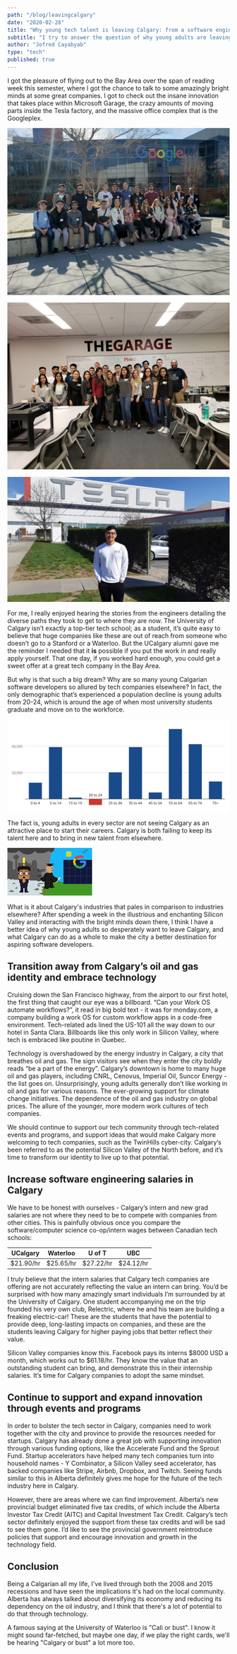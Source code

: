 ```yaml
---
path: "/blog/leavingcalgary"
date: "2020-02-28"
title: "Why young tech talent is leaving Calgary: from a software engineering student"
subtitle: "I try to answer the question of why young adults are leaving Calgary, and some improvements to make Calgary a more attractive place for younger people."
author: "Jofred Cayabyab"
type: "tech"
published: true
---
```


I got the pleasure of flying out to the Bay Area over the span of reading week this semester, where I got the chance to talk to some amazingly bright minds at some great companies. I got to check out the insane innovation that takes place within Microsoft Garage, the crazy amounts of moving parts inside the Tesla factory, and the massive office complex that is the Googleplex.

![google](google.jpeg)

![garage](garage.jpeg)

![tesla](tesla.jpg)

For me, I really enjoyed hearing the stories from the engineers detailing the diverse paths they took to get to where they are now. The University of Calgary isn’t exactly a top-tier tech school; as a student, it’s quite easy to believe that huge companies like these are out of reach from someone who doesn’t go to a Stanford or a Waterloo. But the UCalgary alumni gave me the reminder I needed that it **is** possible if you put the work in and really apply yourself. That one day, if you worked hard enough, you could get a sweet offer at a great tech company in the Bay Area.

But why is that such a big dream? Why are so many young Calgarian software developers so allured by tech companies elsewhere? In fact, the only demographic that’s experienced a population decline is young adults from 20-24, which is around the age of when most university students graduate and move on to the workforce.

![stats](stat.png)

The fact is, young adults in every sector are not seeing Calgary as an attractive place to start their careers. Calgary is both failing to keep its talent here and to bring in new talent from elsewhere.

![nenshi](nenshisad.png)

What is it about Calgary's industries that pales in comparison to industries elsewhere? After spending a week in the illustrious and enchanting Silicon Valley and interacting with the bright minds down there, I think I have a better idea of why young adults so desperately want to leave Calgary, and what Calgary can do as a whole to make the city a better destination for aspiring software developers.

## Transition away from Calgary’s oil and gas identity and embrace technology

Cruising down the San Francisco highway, from the airport to our first hotel, the first thing that caught our eye was a billboard. “Can your Work OS automate workflows?”, it read in big bold text - it was for monday.com, a company building a work OS for custom workflow apps in a code-free environment. Tech-related ads lined the US-101 all the way down to our hotel in Santa Clara. Billboards like this only work in Silicon Valley, where tech is embraced like poutine in Quebec.

Technology is overshadowed by the energy industry in Calgary, a city that breathes oil and gas. The sign visitors see when they enter the city boldly reads “be a part of the energy”. Calgary’s downtown is home to many huge oil and gas players, including CNRL, Cenovus, Imperial Oil, Suncor Energy - the list goes on. Unsurprisingly, young adults generally don’t like working in oil and gas for various reasons. The ever-growing support for climate change initiatives. The dependence of the oil and gas industry on global prices. The allure of the younger, more modern work cultures of tech companies.

We should continue to support our tech community through tech-related events and programs, and support ideas that would make Calgary more welcoming to tech companies, such as the TwinHills cyber-city. Calgary’s been referred to as the potential Silicon Valley of the North before, and it’s time to transform our identity to live up to that potential.

## Increase software engineering salaries in Calgary

We have to be honest with ourselves - Calgary’s intern and new grad salaries are not where they need to be to compete with companies from other cities. This is painfully obvious once you compare the software/computer science co-op/intern wages between Canadian tech schools:

| UCalgary   | Waterloo   | U of T     | UBC        |
| ---------- | ---------- | ---------- | ---------- |
| \$21.90/hr | \$25.65/hr | \$27.22/hr | \$24.12/hr |

I truly believe that the intern salaries that Calgary tech companies are offering are not accurately reflecting the value an intern can bring. You’d be surprised with how many amazingly smart individuals I’m surrounded by at the University of Calgary. One student accompanying me on the trip founded his very own club, Relectric, where he and his team are building a freaking electric-car! These are the students that have the potential to provide deep, long-lasting impacts on companies, and these are the students leaving Calgary for higher paying jobs that better reflect their value.

Silicon Valley companies know this. Facebook pays its interns $8000 USD a month, which works out to $61.18/hr. They know the value that an outstanding student can bring, and demonstrate this in their internship salaries. It’s time for Calgary companies to adopt the same mindset.

## Continue to support and expand innovation through events and programs

In order to bolster the tech sector in Calgary, companies need to work together with the city and province to provide the resources needed for startups. Calgary has already done a great job with supporting innovation through various funding options, like the Accelerate Fund and the Sprout Fund. Startup accelerators have helped many tech companies turn into household names - Y Combinator, a Silicon Valley seed accelerator, has backed companies like Stripe, Airbnb, Dropbox, and Twitch. Seeing funds similar to this in Alberta definitely gives me hope for the future of the tech industry here in Calgary.

However, there are areas where we can find improvement. Alberta’s new provincial budget eliminated five tax credits, of which include the Alberta Investor Tax Credit (AITC) and Capital Investment Tax Credit. Calgary’s tech sector definitely enjoyed the support from these tax credits and will be sad to see them gone. I’d like to see the provincial government reintroduce policies that support and encourage innovation and growth in the technology field.

## Conclusion

Being a Calgarian all my life, I've lived through both the 2008 and 2015 recessions and have seen the implications it's had on the local community. Alberta has always talked about diversifying its economy and reducing its dependency on the oil industry, and I think that there's a lot of potential to do that through technology.

A famous saying at the University of Waterloo is "Cali or bust". I know it might sound far-fetched, but maybe one day, if we play the right cards, we'll be hearing "Calgary or bust" a lot more too.
